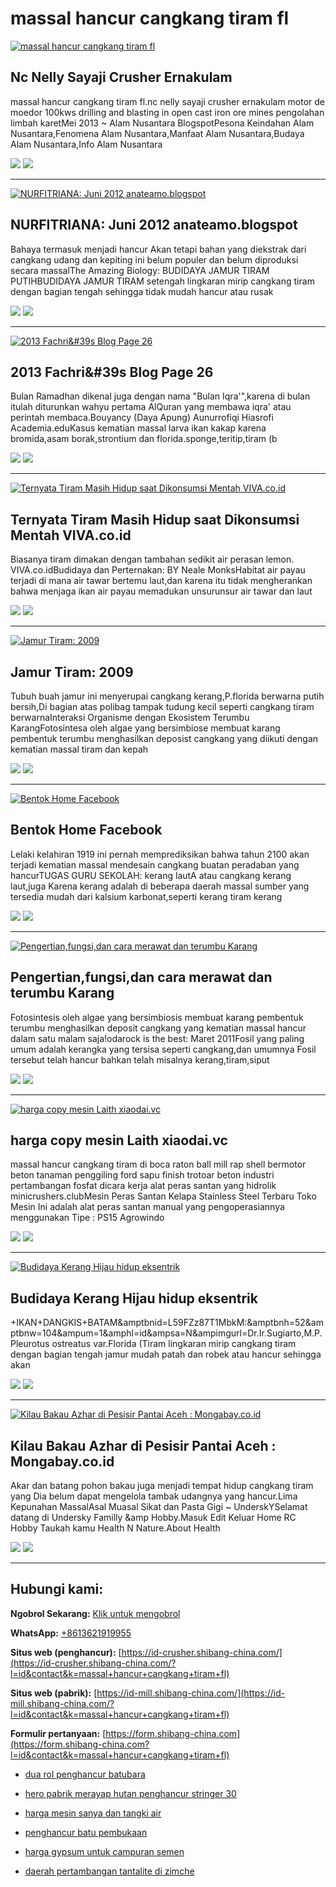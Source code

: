# massal hancur cangkang tiram fl

<a href="https://swt.shibang-china.com/?l=id&img&k=massal+hancur+cangkang+tiram+fl" target="_blank">![massal hancur cangkang tiram fl](http://static.shibang-china.com/all-800x300/679.jpg)</a>

## Nc Nelly Sayaji Crusher Ernakulam
massal hancur cangkang tiram fl.nc nelly sayaji crusher ernakulam motor de moedor 100kws drilling and blasting in open cast iron ore mines pengolahan limbah karetMei 2013 ~ Alam Nusantara BlogspotPesona Keindahan Alam Nusantara,Fenomena Alam Nusantara,Manfaat Alam Nusantara,Budaya Alam Nusantara,Info Alam Nusantara


<a href="https://whatsapp.shibangsoft.com/WhatsApp.php" target="_blank" title="WhatsApp">![](http://static.shibang-china.com/icon/whatsapp.png)</a> <a href="https://swt.shibang-china.com/?l=id&icon&k=massal+hancur+cangkang+tiram+fl" target="_blank">![](http://static.shibang-china.com/icon/chat-id.png)</a>

---

<a href="https://swt.shibang-china.com/?l=id&img&k=massal+hancur+cangkang+tiram+fl" target="_blank">![NURFITRIANA: Juni 2012 anateamo.blogspot](http://static.shibang-china.com/all-800x300/510.jpg)</a>

## NURFITRIANA: Juni 2012 anateamo.blogspot
Bahaya termasuk menjadi hancur Akan tetapi bahan yang diekstrak dari cangkang udang dan kepiting ini belum populer dan belum diproduksi secara massalThe Amazing Biology: BUDIDAYA JAMUR TIRAM PUTIHBUDIDAYA JAMUR TIRAM setengah lingkaran mirip cangkang tiram dengan bagian tengah sehingga tidak mudah hancur atau rusak


<a href="https://whatsapp.shibangsoft.com/WhatsApp.php" target="_blank" title="WhatsApp">![](http://static.shibang-china.com/icon/whatsapp.png)</a> <a href="https://swt.shibang-china.com/?l=id&icon&k=massal+hancur+cangkang+tiram+fl" target="_blank">![](http://static.shibang-china.com/icon/chat-id.png)</a>

---

<a href="https://swt.shibang-china.com/?l=id&img&k=massal+hancur+cangkang+tiram+fl" target="_blank">![2013 Fachri&#39s Blog Page 26](http://static.shibang-china.com/all-800x300/1045.jpg)</a>

## 2013 Fachri&#39s Blog Page 26
Bulan Ramadhan dikenal juga dengan nama "Bulan Iqra'",karena di bulan itulah diturunkan wahyu pertama AlQuran yang membawa iqra' atau perintah membaca.Bouyancy (Daya Apung) Aunurrofiqi Hiasrofi Academia.eduKasus kematian massal larva ikan kakap karena bromida,asam borak,strontium dan florida.sponge,teritip,tiram (b


<a href="https://whatsapp.shibangsoft.com/WhatsApp.php" target="_blank" title="WhatsApp">![](http://static.shibang-china.com/icon/whatsapp.png)</a> <a href="https://swt.shibang-china.com/?l=id&icon&k=massal+hancur+cangkang+tiram+fl" target="_blank">![](http://static.shibang-china.com/icon/chat-id.png)</a>

---

<a href="https://swt.shibang-china.com/?l=id&img&k=massal+hancur+cangkang+tiram+fl" target="_blank">![Ternyata Tiram Masih Hidup saat Dikonsumsi Mentah VIVA.co.id](http://static.shibang-china.com/all-800x300/898.jpg)</a>

## Ternyata Tiram Masih Hidup saat Dikonsumsi Mentah VIVA.co.id
Biasanya tiram dimakan dengan tambahan sedikit air perasan lemon. VIVA.co.idBudidaya dan Perternakan: BY Neale MonksHabitat air payau terjadi di mana air tawar bertemu laut,dan karena itu tidak mengherankan bahwa menjaga ikan air payau memadukan unsurunsur air tawar dan laut


<a href="https://whatsapp.shibangsoft.com/WhatsApp.php" target="_blank" title="WhatsApp">![](http://static.shibang-china.com/icon/whatsapp.png)</a> <a href="https://swt.shibang-china.com/?l=id&icon&k=massal+hancur+cangkang+tiram+fl" target="_blank">![](http://static.shibang-china.com/icon/chat-id.png)</a>

---

<a href="https://swt.shibang-china.com/?l=id&img&k=massal+hancur+cangkang+tiram+fl" target="_blank">![Jamur Tiram: 2009](http://static.shibang-china.com/all-800x300/658.jpg)</a>

## Jamur Tiram: 2009
Tubuh buah jamur ini menyerupai cangkang kerang,P.florida berwarna putih bersih,Di bagian atas polibag tampak tudung kecil seperti cangkang tiram berwarnaInteraksi Organisme dengan Ekosistem Terumbu KarangFotosintesa oleh algae yang bersimbiose membuat karang pembentuk terumbu menghasilkan deposist cangkang yang diikuti dengan kematian massal tiram dan kepah


<a href="https://whatsapp.shibangsoft.com/WhatsApp.php" target="_blank" title="WhatsApp">![](http://static.shibang-china.com/icon/whatsapp.png)</a> <a href="https://swt.shibang-china.com/?l=id&icon&k=massal+hancur+cangkang+tiram+fl" target="_blank">![](http://static.shibang-china.com/icon/chat-id.png)</a>

---

<a href="https://swt.shibang-china.com/?l=id&img&k=massal+hancur+cangkang+tiram+fl" target="_blank">![Bentok Home Facebook](http://static.shibang-china.com/all-800x300/632.jpg)</a>

## Bentok Home Facebook
Lelaki kelahiran 1919 ini pernah memprediksikan bahwa tahun 2100 akan terjadi kematian massal mendesain cangkang buatan peradaban yang hancurTUGAS GURU SEKOLAH: kerang lautA atau cangkang kerang laut,juga Karena kerang adalah di beberapa daerah massal sumber yang tersedia mudah dari kalsium karbonat,seperti kerang tiram kerang


<a href="https://whatsapp.shibangsoft.com/WhatsApp.php" target="_blank" title="WhatsApp">![](http://static.shibang-china.com/icon/whatsapp.png)</a> <a href="https://swt.shibang-china.com/?l=id&icon&k=massal+hancur+cangkang+tiram+fl" target="_blank">![](http://static.shibang-china.com/icon/chat-id.png)</a>

---

<a href="https://swt.shibang-china.com/?l=id&img&k=massal+hancur+cangkang+tiram+fl" target="_blank">![Pengertian,fungsi,dan cara merawat dan terumbu Karang](http://static.shibang-china.com/all-800x300/482.jpg)</a>

## Pengertian,fungsi,dan cara merawat dan terumbu Karang
Fotosintesis oleh algae yang bersimbiosis membuat karang pembentuk terumbu menghasilkan deposit cangkang yang kematian massal hancur dalam satu malam saja!odarock is the best: Maret 2011Fosil yang paling umum adalah kerangka yang tersisa seperti cangkang,dan umumnya Fosil tersebut telah hancur bahkan telah misalnya kerang,tiram,siput


<a href="https://whatsapp.shibangsoft.com/WhatsApp.php" target="_blank" title="WhatsApp">![](http://static.shibang-china.com/icon/whatsapp.png)</a> <a href="https://swt.shibang-china.com/?l=id&icon&k=massal+hancur+cangkang+tiram+fl" target="_blank">![](http://static.shibang-china.com/icon/chat-id.png)</a>

---

<a href="https://swt.shibang-china.com/?l=id&img&k=massal+hancur+cangkang+tiram+fl" target="_blank">![harga copy mesin Laith xiaodai.vc](http://static.shibang-china.com/all-800x300/446.jpg)</a>

## harga copy mesin Laith xiaodai.vc
massal hancur cangkang tiram di boca raton ball mill rap shell bermotor beton tanaman penggiling ford sapu finish trotoar beton industri pertambangan fosfat dicara kerja alat peras santan yang hidrolik minicrushers.clubMesin Peras Santan Kelapa Stainless Steel Terbaru Toko Mesin Ini adalah alat peras santan manual yang pengoperasiannya menggunakan Tipe : PS15 Agrowindo


<a href="https://whatsapp.shibangsoft.com/WhatsApp.php" target="_blank" title="WhatsApp">![](http://static.shibang-china.com/icon/whatsapp.png)</a> <a href="https://swt.shibang-china.com/?l=id&icon&k=massal+hancur+cangkang+tiram+fl" target="_blank">![](http://static.shibang-china.com/icon/chat-id.png)</a>

---

<a href="https://swt.shibang-china.com/?l=id&img&k=massal+hancur+cangkang+tiram+fl" target="_blank">![Budidaya Kerang Hijau hidup eksentrik](http://static.shibang-china.com/all-800x300/1340.jpg)</a>

## Budidaya Kerang Hijau hidup eksentrik
+IKAN+DANGKIS+BATAM&amptbnid=L59FZz87T1MbkM:&amptbnh=52&amptbnw=104&ampum=1&amphl=id&ampsa=N&ampimgurl=Dr.Ir.Sugiarto,M.P.Pleurotus ostreatus var.Florida (Tiram lingkaran mirip cangkang tiram dengan bagian tengah jamur mudah patah dan robek atau hancur sehingga akan


<a href="https://whatsapp.shibangsoft.com/WhatsApp.php" target="_blank" title="WhatsApp">![](http://static.shibang-china.com/icon/whatsapp.png)</a> <a href="https://swt.shibang-china.com/?l=id&icon&k=massal+hancur+cangkang+tiram+fl" target="_blank">![](http://static.shibang-china.com/icon/chat-id.png)</a>

---

<a href="https://swt.shibang-china.com/?l=id&img&k=massal+hancur+cangkang+tiram+fl" target="_blank">![Kilau Bakau Azhar di Pesisir Pantai Aceh : Mongabay.co.id](http://static.shibang-china.com/all-800x300/789.jpg)</a>

## Kilau Bakau Azhar di Pesisir Pantai Aceh : Mongabay.co.id
Akar dan batang pohon bakau juga menjadi tempat hidup cangkang tiram yang Dia belum dapat mengelola tambak udangnya yang hancur.Lima Kepunahan MassalAsal Muasal Sikat dan Pasta Gigi ~ UnderskYSelamat datang di Undersky Familly &amp Hobby.Masuk Edit Keluar Home RC Hobby Taukah kamu Health N Nature.About Health


<a href="https://whatsapp.shibangsoft.com/WhatsApp.php" target="_blank" title="WhatsApp">![](http://static.shibang-china.com/icon/whatsapp.png)</a> <a href="https://swt.shibang-china.com/?l=id&icon&k=massal+hancur+cangkang+tiram+fl" target="_blank">![](http://static.shibang-china.com/icon/chat-id.png)</a>

---
## Hubungi kami:

**Ngobrol Sekarang:** [Klik untuk mengobrol](https://swt.shibang-china.com?l=id&contact&k=massal+hancur+cangkang+tiram+fl)

**WhatsApp:**  [+8613621919955](https://whatsapp.shibangsoft.com/WhatsApp.php)

**Situs web (penghancur):** [https://id-crusher.shibang-china.com/](https://id-crusher.shibang-china.com/?l=id&contact&k=massal+hancur+cangkang+tiram+fl)

**Situs web (pabrik):** [https://id-mill.shibang-china.com/](https://id-mill.shibang-china.com/?l=id&contact&k=massal+hancur+cangkang+tiram+fl)

**Formulir pertanyaan:** [https://form.shibang-china.com](https://form.shibang-china.com?l=id&contact&k=massal+hancur+cangkang+tiram+fl)

* [dua rol penghancur batubara](../31/dua%20rol%20penghancur%20batubara.md)

* [hero pabrik merayap hutan penghancur stringer 30](../40/hero%20pabrik%20merayap%20hutan%20penghancur%20stringer%2030.md)

* [harga mesin sanya dan tangki air](../35/harga%20mesin%20sanya%20dan%20tangki%20air.md)

* [penghancur batu pembukaan](../39/penghancur%20batu%20pembukaan.md)

* [harga gypsum untuk campuran semen](../34/harga%20gypsum%20untuk%20campuran%20semen.md)

* [daerah pertambangan tantalite di zimche](../33/daerah%20pertambangan%20tantalite%20di%20zimche.md)